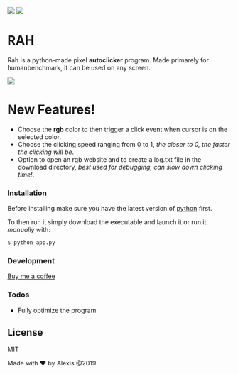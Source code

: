 [![](https://img.shields.io/badge/version-2.0-green)]()
[![](https://img.shields.io/badge/build-prototype-orange)]()

# RAH

Rah is a python-made pixel **autoclicker** program. Made primarely for humanbenchmark, it can be used on any screen.

![](https://i.imgur.com/W5Nkhfl_d.jpg?maxwidth=640&shape=thumb&fidelity=medium)

# New Features!

  - Choose the **rgb** color to then trigger a click event when cursor is on the selected color.
  - Choose the clicking speed ranging from 0 to 1, *the closer to 0, the faster the clicking will be*.
  - Option to open an rgb website and to create a log.txt file in the download directory, *best used for debugging, can slow down clicking time!*.

### Installation
Before installing make sure you have the latest version of [python](https://www.python.org/downloads/) first.

To then run it simply download the executable and launch it or run it *manually* with:

```sh
$ python app.py
```


### Development

[Buy me a coffee](https://www.buymeacoffee.com/)

### Todos

 - Fully optimize the program

License
----

MIT

Made with ❤️ by Alexis @2019.
